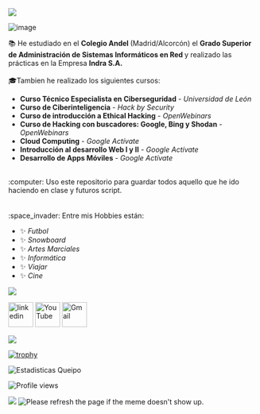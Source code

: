 <img src="https://user-images.githubusercontent.com/55170175/114474409-87dd6800-9bcc-11eb-9ca0-538bd30ae29b.png" />

![image](https://user-images.githubusercontent.com/55402074/114670572-7054cb00-9d03-11eb-8866-403da1fa1991.png)


:books: He estudiado en el <strong> Colegio Andel </strong> (Madrid/Alcorcón) el <strong> Grado Superior de Administración de Sistemas Informáticos en Red </strong> y realizado las prácticas en la Empresa <strong>Indra S.A.</strong>
</br>
</br>
:mortar_board:Tambien he realizado los siguientes cursos:

* <strong>Curso Técnico Especialista en Ciberseguridad</strong> - *Universidad de León*
* <strong>Curso de Ciberinteligencia</strong> - *Hack by Security*
* <strong>Curso de introducción a Ethical Hacking</strong> - *OpenWebinars*
* <strong>Curso de Hacking con buscadores: Google, Bing y Shodan</strong> - *OpenWebinars*
* <strong>Cloud Computing</strong> - *Google Actívate*
* <strong>Introducción al desarrollo Web I y II</strong> - *Google Actívate*
* <strong>Desarrollo de Apps Móviles</strong> - *Google Actívate*

</br>
 :computer: Uso este repositorio para guardar todos aquello que he ido haciendo en clase y futuros script.
 </br>
 </br>
 </br>
 :space_invader: Entre mis Hobbies están:
 
 * :sparkles: *Futbol*
 * :sparkles: *Snowboard*
 * :sparkles: *Artes Marciales*
 * :sparkles: *Informática*
 * :sparkles: *Viajar*
 * :sparkles: *Cine*

<img src="https://user-images.githubusercontent.com/55170175/114474409-87dd6800-9bcc-11eb-9ca0-538bd30ae29b.png"/>


[<img src='https://cdn.jsdelivr.net/npm/simple-icons@3.0.1/icons/linkedin.svg' alt='linkedin' height='50'>](https://www.linkedin.com/in/pablo-queipo-pardo-189556196/) 
[<img src='https://cdn.jsdelivr.net/npm/simple-icons@3.0.1/icons/youtube.svg' alt='YouTube' height='50'>](https://www.youtube.com/channel/UCI97j7h315nRM0yLTdN_J_g) 
[<img src='https://pic.onlinewebfonts.com/svg/img_426301.png' alt='Gmail' height='50'>](mailto:pabloqueipo87@gmail.com?subject=[GitHub]%20Hola%20amigo)




<img src="https://user-images.githubusercontent.com/55170175/114474409-87dd6800-9bcc-11eb-9ca0-538bd30ae29b.png" />

[![trophy](https://github-profile-trophy.vercel.app/?username=PabloQueipo)](https://github.com/ryo-ma/github-profile-trophy)

![Estadisticas Queipo](https://github-readme-stats.vercel.app/api?username=pabloqueipo&show_icons=true&theme=radical)

![Profile views](https://gpvc.arturio.dev/PabloQueipo)  

<img src="https://user-images.githubusercontent.com/55170175/114474409-87dd6800-9bcc-11eb-9ca0-538bd30ae29b.png" />

<img src='https://random-memer.herokuapp.com/' title="Meme" alt="Please refresh the page if the meme doesn't show up.">
